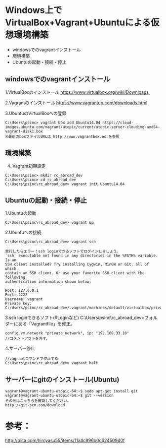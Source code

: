 # Windows上でVirtualBox+Vagrant+Ubuntuによる仮想環境構築 
- windowsでのvagrantインストール
- 環境構築
- Ubuntuの起動・接続・停止

## windowsでのvagrantインストール
1.VirtualBoxのインストール
https://www.virtualbox.org/wiki/Downloads

2.Vagrantのインストール
https://www.vagrantup.com/downloads.html

3.UbuntuのVirtualBoxへの登録
```
C:\Users\psinc> vagrant box add Ubuntu14.04 https://cloud-images.ubuntu.com/vagrant/utopic/current/utopic-server-cloudimg-amd64-vagrant-disk1.box
※最新のboxファイルURLは http://www.vagrantbox.es を参照
```

## 環境構築
4. Vagrant初期設定
```
C:\Users\psinc> mkdir rc_abroad_dev
C:\Users\psinc> cd rc_abroad_dev
C:\Users\psinc\rc_abroad_dev> vagrant init Ubuntu14.04
```

## Ubuntuの起動・接続・停止
1.Ubuntuの起動
```
C:\Users\psinc\rc_abroad_dev> vagrant up
```

2.Ubuntuへの接続
```
C:\Users\psinc\rc_abroad_dev> vagrant ssh

実行したらエラー！ssh loginできるソフトでログインしましょう。
`ssh` executable not found in any directories in the %PATH% variable. Is an
SSH client installed? Try installing Cygwin, MinGW or Git, all of which
contain an SSH client. Or use your favorite SSH client with the following
authentication information shown below:

Host: 127.0.0.1
Port: 2222
Username: vagrant
Private key: C:/Users/psinc/rc_abroad_dev/.vagrant/machines/default/virtualbox/private_key
```

3.ssh loginできるソフト(RLoginなど)
C:\Users\psinc\rc_abroad_dev>フォルダーにある「Vagrantfile」を修正。
```
config.vm.network "private_network", ip: "192.168.33.10"
//コメントアウトを外す。
```

4.サーバー停止
```
//vagrantコマンドで停止する
C:\Users\psinc\rc_abroad_dev> vagrant halt 
```

## サーバーにgitのインストール(Ubuntu)
```
vagrant@vagrant-ubuntu-utopic-64:~$ sudo apt-get install git
vagrant@vagrant-ubuntu-utopic-64:~$ git --version
その他はこっちらを確認してください。
http://git-scm.com/download 
```





参考：
========================================
http://qiita.com/hiroyasu55/items/11a4c996b0c62450940f

